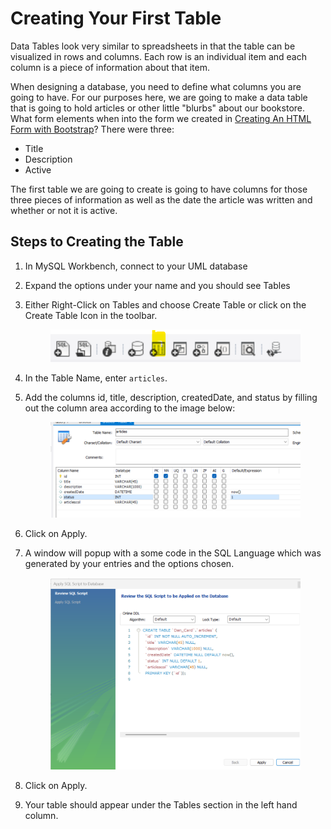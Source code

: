 # Creating Your First Table

Data Tables look very similar to spreadsheets in that the table can be visualized in rows and columns. Each row is an individual item and each column is a piece of information about that item.&#x20;

When designing a database, you need to define what columns you are going to have. For our purposes here, we are going to make a data table that is going to hold articles or other little "blurbs" about our bookstore.  What form elements when into the form we created in [Creating An HTML Form with Bootstrap](../../week-2-review-of-html-and-css/creating-an-html-form-with-bootstrap.md)?  There were three:

* Title
* Description
* Active

The first table we are going to create is going to have columns for those three pieces of information as well as the date the article was written and whether or not it is active.&#x20;

## Steps to Creating the Table

1. In MySQL Workbench, connect to your UML database
2. Expand the options under your name and you should see Tables
3.  Either Right-Click on Tables and choose Create Table or click on the Create Table Icon in the toolbar.&#x20;

    <figure><img src="../../.gitbook/assets/image (9).png" alt=""><figcaption></figcaption></figure>
4. In the Table Name, enter `articles`.&#x20;
5.  Add the columns id, title, description, createdDate, and status by filling out the column area according to the image below:

    <figure><img src="../../.gitbook/assets/image (2) (1) (1) (1) (1) (1).png" alt=""><figcaption></figcaption></figure>
6. Click on Apply.
7.  A window will popup with a some code in the SQL Language which was generated by your entries and the options chosen.&#x20;

    <figure><img src="../../.gitbook/assets/image (1) (1) (1) (1) (1) (1) (1) (1) (1).png" alt=""><figcaption></figcaption></figure>
8. Click on Apply.
9. Your table should appear under the Tables section in the left hand column.
